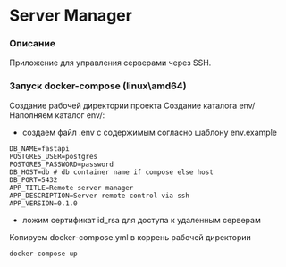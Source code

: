 # Server Manager

### Описание
Приложение для управления серверами через SSH.

### Запуск docker-compose (linux\amd64)
Создание рабочей директории проекта
Создание каталога env/
Наполняем каталог env/:
   - создаем файл .env с содержимым согласно шаблону env.example
   ```
   DB_NAME=fastapi
   POSTGRES_USER=postgres
   POSTGRES_PASSWORD=password
   DB_HOST=db # db container name if compose else host
   DB_PORT=5432
   APP_TITLE=Remote server manager
   APP_DESCRIPTION=Server remote control via ssh
   APP_VERSION=0.1.0
   ```
   - ложим сертификат id_rsa  для доступа к удаленным серверам

Копируем docker-compose.yml в коррень рабочей директории

```bash
docker-compose up
```
